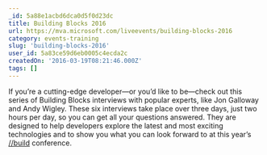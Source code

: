 ```yaml
---
_id: 5a88e1acbd6dca0d5f0d23dc
title: Building Blocks 2016
url: https://mva.microsoft.com/liveevents/building-blocks-2016
category: events-training
slug: 'building-blocks-2016'
user_id: 5a83ce59d6eb0005c4ecda2c
createdOn: '2016-03-19T08:21:46.000Z'
tags: []
---
```


If you’re a cutting-edge developer—or you’d like to be—check out this series of Building Blocks interviews with popular experts, like Jon Galloway and Andy Wigley. These six interviews take place over three days, just two hours per day, so you can get all your questions answered. They are designed to help developers explore the latest and most exciting technologies and to show you what you can look forward to at this year’s <a href="https://build.microsoft.com/" target="_blank">//build</a> conference.
